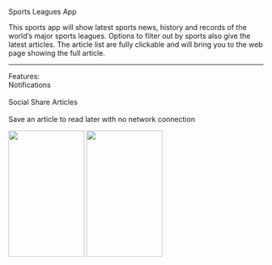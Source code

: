 Sports Leagues App 

This sports app will show latest sports news, history and records of the world’s major sports leagues.
Options to filter out by sports also give the latest articles. 
The article list are fully clickable and will bring you to the web page showing the full article.
_________________________________________________________________________________________________________________________________________
Features:
<br>Notifications<br>
<br>Social Share Articles<br>
<br>Save an article to read later with no network connection<br>

<html>
<body>
<p>
<img src="http://i.imgur.com/53p37cU.png" width = "150" height = "250">
<img src="http://i.imgur.com/c6AHuOP.png" width = "150" height = "250">
</p>
</body>
</html>


